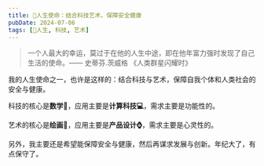 ```yaml
---
title: 💖人生使命：结合科技艺术，保障安全健康
pubDate: 2024-07-06
tags: [💖人生, 科技, 艺术]
---
```


> 一个人最大的幸运，莫过于在他的人生中途，即在他年富力强时发现了自己生活的使命。—— 史蒂芬.茨威格 《人类群星闪耀时》

我的人生使命之一，也许是这样的：结合科技与艺术，保障自我个体和人类社会的安全与健康。

科技的核心是**数学📐**，应用主要是**计算科技💻**，需求主要是功能性的。

艺术的核心是**绘画🎨**，应用主要是**产品设计⌚️**，需求主要是心灵性的。

另外，我主要还是希望能保障安全与健康，然后再谋求发展与创新。年纪大了，有点保守了。
